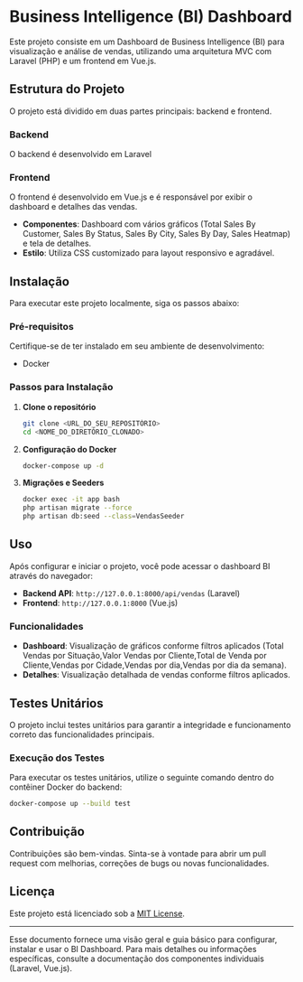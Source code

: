 # Business Intelligence (BI) Dashboard

Este projeto consiste em um Dashboard de Business Intelligence (BI) para visualização e análise de vendas, utilizando uma arquitetura MVC com Laravel (PHP) e um frontend em Vue.js.

## Estrutura do Projeto

O projeto está dividido em duas partes principais: backend e frontend.

### Backend

O backend é desenvolvido em Laravel 

### Frontend

O frontend é desenvolvido em Vue.js e é responsável por exibir o dashboard e detalhes das vendas.

- **Componentes**: Dashboard com vários gráficos (Total Sales By Customer, Sales By Status, Sales By City, Sales By Day, Sales Heatmap) e tela de detalhes.
- **Estilo**: Utiliza CSS customizado para layout responsivo e agradável.

## Instalação

Para executar este projeto localmente, siga os passos abaixo:

### Pré-requisitos

Certifique-se de ter instalado em seu ambiente de desenvolvimento:

- Docker

### Passos para Instalação

1. **Clone o repositório**

   ```bash
   git clone <URL_DO_SEU_REPOSITÓRIO>
   cd <NOME_DO_DIRETÓRIO_CLONADO>
   ```

2. **Configuração do Docker**

    ```bash
    docker-compose up -d
    ```

3. **Migrações e Seeders**

    ```bash
    docker exec -it app bash
    php artisan migrate --force
    php artisan db:seed --class=VendasSeeder 
    ```
## Uso

Após configurar e iniciar o projeto, você pode acessar o dashboard BI através do navegador:

- **Backend API**: `http://127.0.0.1:8000/api/vendas` (Laravel)
- **Frontend**: `http://127.0.0.1:8000` (Vue.js)

### Funcionalidades

- **Dashboard**: Visualização de gráficos conforme filtros aplicados (Total Vendas por Situação,Valor Vendas por Cliente,Total de Venda por Cliente,Vendas por Cidade,Vendas por dia,Vendas por dia da semana).
- **Detalhes**: Visualização detalhada de vendas conforme filtros aplicados.

## Testes Unitários

O projeto inclui testes unitários para garantir a integridade e funcionamento correto das funcionalidades principais.

### Execução dos Testes

Para executar os testes unitários, utilize o seguinte comando dentro do contêiner Docker do backend:

```bash
docker-compose up --build test
```
## Contribuição

Contribuições são bem-vindas. Sinta-se à vontade para abrir um pull request com melhorias, correções de bugs ou novas funcionalidades.

## Licença

Este projeto está licenciado sob a [MIT License](LICENSE).

---

Esse documento fornece uma visão geral e guia básico para configurar, instalar e usar o BI Dashboard. Para mais detalhes ou informações específicas, consulte a documentação dos componentes individuais (Laravel, Vue.js).
